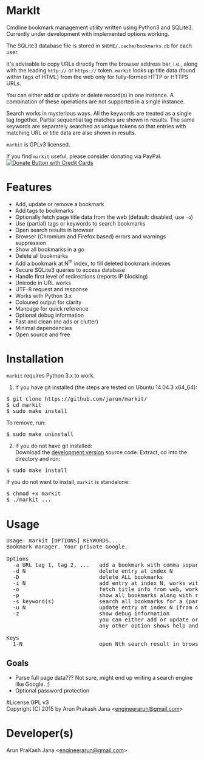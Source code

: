 # MarkIt
Cmdline bookmark management utility written using Python3 and SQLite3. Currently under development with implemented options working.  
  
The SQLite3 database file is stored in `$HOME/.cache/bookmarks.db` for each user.  
  
It's  advisable  to copy URLs directly from the browser address bar, i.e., along with the leading `http://` or `https://` token. `markit` looks up title data (found within <title></title> tags of HTML) from the web only for fully-formed HTTP or HTTPS URLs.  
  
You can either add or update or delete record(s) in one instance. A combination of these operations are not supported in a single instance.  
  
Search works in mysterious ways. All the keywords are treated as a single tag together. Partial sequential tag matches are shown in results. The same keywords are separately searched as unique tokens so that entries with matching URL or title data are also shown in results.  
  
`markit` is GPLv3 licensed.

If you find `markit` useful, please consider donating via PayPal.  
<a href="https://www.paypal.com/cgi-bin/webscr?cmd=_s-xclick&amp;hosted_button_id=RMLTQ76JSXJ4Q"><img src="https://www.paypal.com/en_US/i/btn/btn_donateCC_LG.gif" alt="Donate Button with Credit Cards" /></a>

# Features
- Add, update or remove a bookmark
- Add tags to bookmarks
- Optionally fetch page title data from the web (default: disabled, use `-o`)
- Use (partial) tags or keywords to search bookmarks
- Open search results in browser
- Browser (Chromium and Firefox based) errors and warnings suppression
- Show all bookmarks in a go
- Delete all bookmarks
- Add a bookmark at N<sup>th</sup> index, to fill deleted bookmark indexes
- Secure SQLite3 queries to access database
- Handle first level of redirections (reports IP blocking)
- Unicode in URL works
- UTF-8 request and response
- Works with Python 3.x
- Coloured output for clarity
- Manpage for quick reference
- Optional debug information
- Fast and clean (no ads or clutter)
- Minimal dependencies
- Open source and free

# Installation

`markit` requires Python 3.x to work.

1. If you have git installed (the steps are tested on Ubuntu 14.04.3 x64_64):  
<pre>$ git clone https://github.com/jarun/markit/  
$ cd markit
$ sudo make install</pre>  
To remove, run:  
<pre>$ sudo make uninstall</pre>

2. If you do not have git installed:  
Download the <a href="https://github.com/jarun/markit/archive/master.zip">development version</a> source code. Extract, cd into the directory and run:
<pre>$ sudo make install</pre>
If you do not want to install, `markit` is standalone:
<pre>$ chmod +x markit
$ ./markit ...</pre>

# Usage
<pre>Usage: markit [OPTIONS] KEYWORDS...
Bookmark manager. Your private Google.

Options
  -a URL tag 1, tag 2, ...   add a bookmark with comma separated tags
  -d N                       delete entry at index N
  -D                         delete ALL bookmarks
  -i N                       add entry at index N, works with -a, use to fill deleted index
  -o                         fetch title info from web, works with -a or -u
  -p                         show all bookmarks along with real index from database
  -s keyword(s)              search all bookmarks for a (partial) tag or keywords
  -u N                       update entry at index N (from output of -p)
  -z                         show debug information
                             you can either add or update or delete in one instance
                             any other option shows help and exits markit

Keys
  1-N                        open Nth search result in browser. Enter exits markit.</pre>
  
Goals
-
- Parse full page data??? Not sure, might end up writing a search engine like Google. ;)
- Optional password protection

#License
GPL v3  
Copyright (C) 2015 by Arun Prakash Jana &lt;engineerarun@gmail.com&gt;

# Developer(s)
Arun PraKash Jana &lt;engineerarun@gmail.com&gt;
